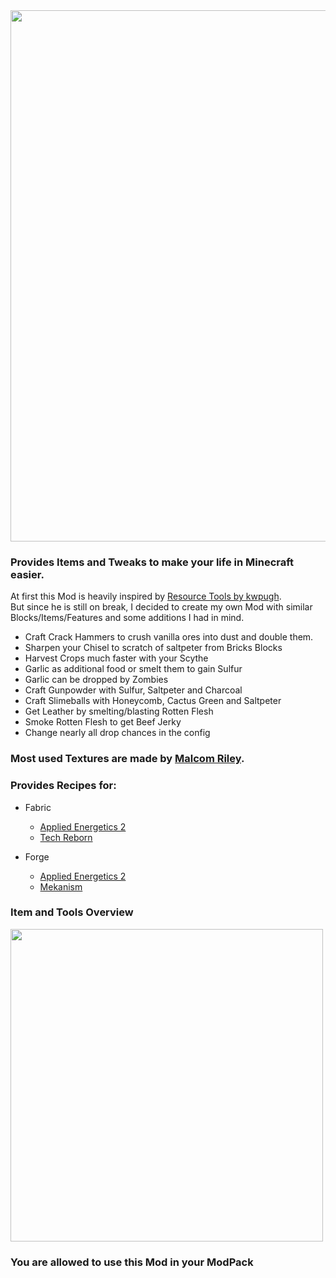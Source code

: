 <center>
<img src=https://cdn-raw.modrinth.com/data/hwfBSwLz/images/a91fc8d68e218149ed11021f09466b8f8e3077fb.png width=850px>
</center>


### Provides Items and Tweaks to make your life in Minecraft easier.

At first this Mod is heavily inspired by [Resource Tools by kwpugh](https://www.curseforge.com/minecraft/mc-mods/resource-tools-fabric). <br>
But since he is still on break, I decided to create my own Mod with similar Blocks/Items/Features and some additions I had in mind.

- Craft Crack Hammers to crush vanilla ores into dust and double them.
- Sharpen your Chisel to scratch of saltpeter from Bricks Blocks
- Harvest Crops much faster with your Scythe
- Garlic as additional food or smelt them to gain Sulfur
- Garlic can be dropped by Zombies
- Craft Gunpowder with Sulfur, Saltpeter and Charcoal
- Craft Slimeballs with Honeycomb, Cactus Green and Saltpeter
- Get Leather by smelting/blasting Rotten Flesh
- Smoke Rotten Flesh to get Beef Jerky
- Change nearly all drop chances in the config

### Most used Textures are made by [Malcom Riley](https://github.com/malcolmriley/unused-textures).

### Provides Recipes for:
- Fabric
  - [Applied Energetics 2](https://www.curseforge.com/minecraft/mc-mods/applied-energistics-2)
  - [Tech Reborn](https://www.curseforge.com/minecraft/mc-mods/techreborn)

- Forge
  - [Applied Energetics 2](https://www.curseforge.com/minecraft/mc-mods/applied-energistics-2)
  - [Mekanism](https://www.curseforge.com/minecraft/mc-mods/mekanism)

### Item and Tools Overview

<img src=https://cdn.modrinth.com/data/hwfBSwLz/images/36b1e2d709f7e6cf9831a5033f0ccbfa131206b1.png width=500px>

### You are allowed to use this Mod in your ModPack
